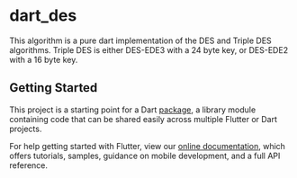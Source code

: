# dart_des

This algorithm is a pure dart implementation of the DES and Triple DES algorithms.
Triple DES is either DES-EDE3 with a 24 byte key, or DES-EDE2 with a 16 byte key.

## Getting Started

This project is a starting point for a Dart
[package](https://flutter.dev/developing-packages/),
a library module containing code that can be shared easily across
multiple Flutter or Dart projects.

For help getting started with Flutter, view our 
[online documentation](https://flutter.dev/docs), which offers tutorials, 
samples, guidance on mobile development, and a full API reference.

